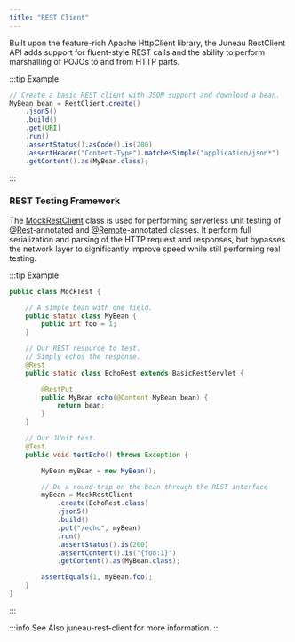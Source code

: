 ```yaml
---
title: "REST Client"
---
```


Built upon the feature-rich Apache HttpClient library, the Juneau RestClient API adds support for fluent-style REST calls and the ability to perform marshalling of POJOs to and from HTTP parts.

:::tip Example
```java
// Create a basic REST client with JSON support and download a bean.
MyBean bean = RestClient.create()
    .json5()
    .build()
    .get(URI)
    .run()
    .assertStatus().asCode().is(200)
    .assertHeader("Content-Type").matchesSimple("application/json*")
    .getContent().as(MyBean.class);
```
:::

### REST Testing Framework

The [MockRestClient]({{API_DOCS}}/org/apache/juneau/rest/mock/MockRestClient.html) class is used for performing serverless unit testing of [@Rest]({{API_DOCS}}/org/apache/juneau/rest/annotation/Rest.html)-annotated and [@Remote]({{API_DOCS}}/org/apache/juneau/http/remote/Remote.html)-annotated classes.
It perform full serialization and parsing of the HTTP request and responses, but bypasses the network layer to significantly improve speed while still performing real testing.

:::tip Example
```java
public class MockTest {

    // A simple bean with one field.
    public static class MyBean {
        public int foo = 1;
    }

    // Our REST resource to test.
    // Simply echos the response.
    @Rest
    public static class EchoRest extends BasicRestServlet {

        @RestPut
        public MyBean echo(@Content MyBean bean) {
            return bean;
        }
    }

    // Our JUnit test.
    @Test
    public void testEcho() throws Exception {

        MyBean myBean = new MyBean();

        // Do a round-trip on the bean through the REST interface
        myBean = MockRestClient
            .create(EchoRest.class)
            .json5()
            .build()
            .put("/echo", myBean)
            .run()
            .assertStatus().is(200)
            .assertContent().is("{foo:1}")
            .getContent().as(MyBean.class);

        assertEquals(1, myBean.foo);
    }
}
```
:::

:::info See Also
juneau-rest-client for more information.
:::